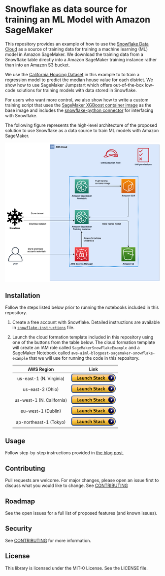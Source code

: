 # Snowflake as data source for training an ML Model with Amazon SageMaker

This repository provides an example of how to use the [Snowflake Data Cloud](https://www.snowflake.com/) as a source of training data for training a machine learning (ML) model in Amazon SageMaker. We download the training data from a Snowflake table directly into a Amazon SageMaker training instance rather than into an Amazon S3 bucket.

We use the [California Housing Dataset](https://inria.github.io/scikit-learn-mooc/python_scripts/datasets_california_housing.html) in this example to to train a regression model to predict the median house value for each district. We show how to use SageMaker Jumpstart which offers out-of-the-box low-code solutions for training models with data stored in Snowflake.

For users who want more control, we also show how to write a custom training script that uses the [SageMaker XGBoost container image](https://github.com/aws/sagemaker-xgboost-container) as the base image and includes the [snowflake-python connector](https://pypi.org/project/snowflake-connector-python/) for interfacing with Snowflake.

The following figure represents the high-level architecture of the proposed solution to use Snowflake as a data source to train ML models with Amazon SageMaker.

![Architecture](img/snowflake-sagemaker-page-1.png)

## Installation

Follow the steps listed below prior to running the notebooks included in this repository.

1. Create a free account with Snowflake. Detailed instructions are available in [`snowflake-instructions`](./snowflake-instructions.md) file.

1. Launch the cloud formation template included in this repository using one of the buttons from the table below. The cloud formation template will create an IAM role called `SageMakerSnowFlakeExample` and a SageMaker Notebook called `aws-aiml-blogpost-sagemaker-snowflake-example` that we will use for running the code in this repository.


   |AWS Region                |     Link        |
   |:------------------------:|:-----------:|
   |us-east-1 (N. Virginia)    | [<img src="./img/cloudformation-launch-stack.png">](https://console.aws.amazon.com/cloudformation/home?region=us-east-1#/stacks/new?stackName=sagemake-snowflake-example-stack&templateURL=https://aws-blogs-artifacts-public.s3.amazonaws.com/artifacts/ML-12893/sagemaker-snowflake-template.yml) |
   |us-east-2 (Ohio)          | [<img src="./img/cloudformation-launch-stack.png">](https://console.aws.amazon.com/cloudformation/home?region=us-east-2#/stacks/new?stackName=sagemake-snowflake-example-stack&templateURL=https://aws-blogs-artifacts-public.s3.amazonaws.com/artifacts/ML-12893/sagemaker-snowflake-template.yml) |
   |us-west-1 (N. California) | [<img src="./img/cloudformation-launch-stack.png">](https://console.aws.amazon.com/cloudformation/home?region=us-west-1#/stacks/new?stackName=sagemake-snowflake-example-stack&templateURL=https://aws-blogs-artifacts-public.s3.amazonaws.com/artifacts/ML-12893/sagemaker-snowflake-template.yml) |
   |eu-west-1 (Dublin)        | [<img src="./img/cloudformation-launch-stack.png">](https://console.aws.amazon.com/cloudformation/home?region=eu-west-1#/stacks/new?stackName=sagemake-snowflake-example-stack&templateURL=https://aws-blogs-artifacts-public.s3.amazonaws.com/artifacts/ML-12893/sagemaker-snowflake-template.yml) |
   |ap-northeast-1 (Tokyo)    | [<img src="./img/cloudformation-launch-stack.png">](https://console.aws.amazon.com/cloudformation/home?region=ap-northeast-1#/stacks/new?stackName=sagemake-snowflake-example-stack&templateURL=https://aws-blogs-artifacts-public.s3.amazonaws.com/artifacts/ML-12893/sagemaker-snowflake-template.yml) |

## Usage

Follow step-by-step instructions provided in [the blog post](blog_post.md).

## Contributing

Pull requests are welcome. For major changes, please open an issue first to discuss what you would like to change. See [CONTRIBUTING](./CONTRIBUTING.md)

## Roadmap

See the open issues for a full list of proposed features (and known issues).

## Security

See [CONTRIBUTING](CONTRIBUTING.md#security-issue-notifications) for more information.

## License

This library is licensed under the MIT-0 License. See the LICENSE file.

